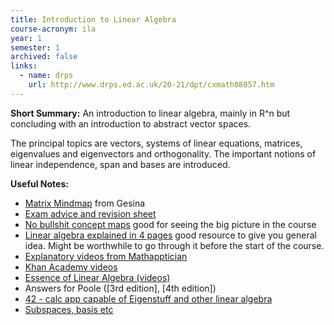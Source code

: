 ```yaml
---
title: Introduction to Linear Algebra
course-acronym: ila 
year: 1
semester: 1
archived: false
links:
  - name: drps
    url: http://www.drps.ed.ac.uk/20-21/dpt/cxmath08057.htm
---
```


**Short Summary:**
An introduction to linear algebra, mainly in R^n but concluding with an introduction to abstract vector spaces.  
  
The principal topics are vectors, systems of linear equations, matrices, eigenvalues and eigenvectors and orthogonality. The important notions of linear independence, span and bases are introduced.  

**Useful Notes:**
- [Matrix Mindmap](resources/math1/ila/Matrices.pdf) from Gesina
- [Exam advice and revision sheet](resources/math1/ila/Revision-Sheet.pdf)
- [No bullshit concept maps](https://minireference.com/static/tutorials/conceptmap.pdf) good for seeing the big picture in the course
- [Linear algebra explained in 4 pages](https://minireference.com/static/tutorials/linear_algebra_in_4_pages.pdf) good resource to give you general idea. Might be worthwhile to go through it before the start of the course.
- [Explanatory videos from Mathapptician](https://www.youtube.com/watch?v=S6yJY2NrVL0&list=PL9NlTZRdFADdc4yn_OVDpv-2pDiOKU7KH&index=3)
- [Khan Academy videos](https://www.khanacademy.org/math/linear-algebra)
- [Essence of Linear Algebra (videos)](https://www.youtube.com/playlist?list=PLZHQObOWTQDPD3MizzM2xVFitgF8hE_ab)
- Answers for Poole ([3rd edition], [4th edition])
- [42 - calc app capable of Eigenstuff and other linear algebra](http://math-42.com/)
- [Subspaces, basis etc](http://www.math.wvu.edu/~diamond/Math251S14/basis.pdf)